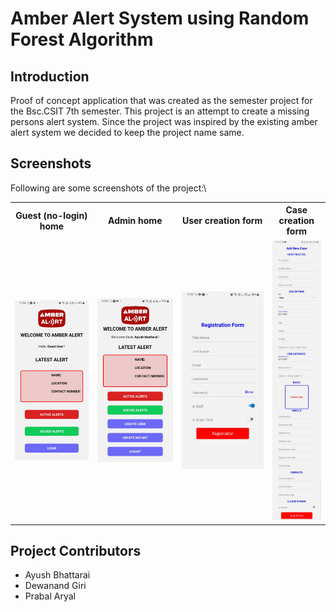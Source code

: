 # Amber Alert System using Random Forest Algorithm

## Introduction

Proof of concept application that was created as the semester project for the Bsc.CSIT 7th semester.
This project is an attempt to create a missing persons alert system. Since the project was inspired by the existing amber alert system we decided to keep the project name same.

## Screenshots

Following are some screenshots of the project:\
<table>
  <tr>
    <th>Guest (no-login) home</th>
    <th>Admin home</th>
    <th>User creation form</th>
    <th>Case creation form</th>
  </tr>
  <tr>
    <td><img alt="Guest Home Screen Screenshot" src="./screenshots/guest_home.jpg" title="Guest (no-login) home"></td>
    <td><img alt="Logged In Home Screen Screenshot" src="./screenshots/logged_in_user_home.jpg" title="Admin home"></td>
    <td><img alt="New User Creation Form Screenshot" src="./screenshots/new_user_creation_form.jpg" title="New user form"></td>
    <td><img alt="New Case Creation Form Screenshot" src="./screenshots/new_case_creation_form.jpg" title="New case form"></td>
  </tr>
</table>

## Project Contributors

-   Ayush Bhattarai
-   Dewanand Giri
-   Prabal Aryal
